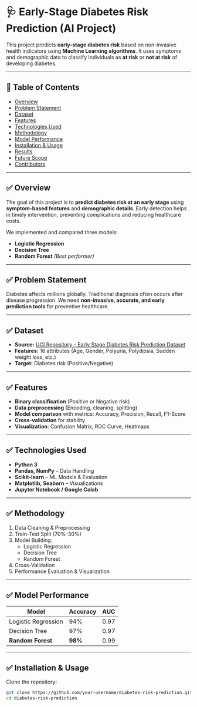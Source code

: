 # 🩺 Early-Stage Diabetes Risk Prediction (AI Project)

This project predicts **early-stage diabetes risk** based on non-invasive health indicators using **Machine Learning algorithms**. It uses symptoms and demographic data to classify individuals as **at risk** or **not at risk** of developing diabetes.

---

## 📌 Table of Contents
- [Overview](#overview)
- [Problem Statement](#problem-statement)
- [Dataset](#dataset)
- [Features](#features)
- [Technologies Used](#technologies-used)
- [Methodology](#methodology)
- [Model Performance](#model-performance)
- [Installation & Usage](#installation--usage)
- [Results](#results)
- [Future Scope](#future-scope)
- [Contributors](#contributors)

---

## ✅ Overview
The goal of this project is to **predict diabetes risk at an early stage** using **symptom-based features** and **demographic details**. Early detection helps in timely intervention, preventing complications and reducing healthcare costs.

We implemented and compared three models:
- **Logistic Regression**
- **Decision Tree**
- **Random Forest** *(Best performer)*

---

## ✅ Problem Statement
Diabetes affects millions globally. Traditional diagnosis often occurs after disease progression. We need **non-invasive, accurate, and early prediction tools** for preventive healthcare.

---

## ✅ Dataset
- **Source:** [UCI Repository – Early Stage Diabetes Risk Prediction Dataset](https://archive.ics.uci.edu/dataset/529/early+stage+diabetes+risk+prediction+dataset)
- **Features:** 16 attributes (Age, Gender, Polyuria, Polydipsia, Sudden weight loss, etc.)
- **Target:** Diabetes risk (Positive/Negative)

---

## ✅ Features
- **Binary classification** (Positive or Negative risk)
- **Data preprocessing** (Encoding, cleaning, splitting)
- **Model comparison** with metrics: Accuracy, Precision, Recall, F1-Score
- **Cross-validation** for stability
- **Visualization**: Confusion Matrix, ROC Curve, Heatmaps

---

## ✅ Technologies Used
- **Python 3**
- **Pandas, NumPy** – Data Handling
- **Scikit-learn** – ML Models & Evaluation
- **Matplotlib, Seaborn** – Visualizations
- **Jupyter Notebook / Google Colab**

---

## ✅ Methodology
1. Data Cleaning & Preprocessing
2. Train-Test Split (70%-30%)
3. Model Building:
   - Logistic Regression
   - Decision Tree
   - Random Forest
4. Cross-Validation
5. Performance Evaluation & Visualization

---

## ✅ Model Performance
| Model              | Accuracy | AUC   |
|--------------------|---------|-------|
| Logistic Regression| 94%     | 0.97  |
| Decision Tree      | 97%     | 0.97  |
| **Random Forest**  | **98%** | 0.99  |

---

## ✅ Installation & Usage
Clone the repository:
```bash
git clone https://github.com/your-username/diabetes-risk-prediction.git
cd diabetes-risk-prediction
